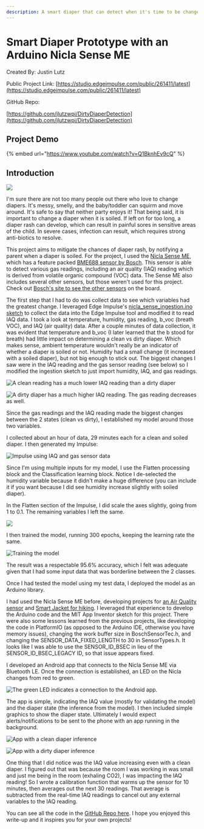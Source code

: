 ```yaml
---
description: A smart diaper that can detect when it's time to be changed, by pushing notifications over Bluetooth to a smartphone App.
---
```


# Smart Diaper Prototype with an Arduino Nicla Sense ME

Created By:
Justin Lutz 

Public Project Link:
[https://studio.edgeimpulse.com/public/261411/latest](https://studio.edgeimpulse.com/public/261411/latest)

GitHub Repo:

[https://github.com/jlutzwpi/DirtyDiaperDetection](https://github.com/jlutzwpi/DirtyDiaperDetection)

## Project Demo

{% embed url="https://www.youtube.com/watch?v=Q1BknhEv9cQ" %}

## Introduction

![](.gitbook/assets/arduino-nicla-sense-smart-diaper/cover.jpg)

I'm sure there are not too many people out there who love to change diapers. It's messy, smelly, and the baby/toddler can squirm and move around. It's safe to say that neither party enjoys it! That being said, it is important to change a diaper when it is soiled. If left on for too long, a diaper rash can develop, which can result in painful sores in sensitive areas of the child. In severe cases, infection can result, which requires strong anti-biotics to resolve.

This project aims to mitigate the chances of diaper rash, by notifying a parent when a diaper is soiled. For the project, I used the [Nicla Sense ME](https://store-usa.arduino.cc/products/nicla-sense-me), which has a feature packed [BME688 sensor by Bosch](https://www.bosch-sensortec.com/products/environmental-sensors/gas-sensors/bme688/). This sensor is able to detect various gas readings, including an air quality (IAQ) reading which is derived from volatile organic compound (VOC) data. The Sense ME also includes several other sensors, but those weren't used for this project. Check out [Bosch's site to see the other sensors](https://www.bosch-sensortec.com/software-tools/tools/arduino-nicla-sense-me/) on the board.

The first step that I had to do was collect data to see which variables had the greatest change. I leveraged Edge Impulse's [nicla_sense_ingestion.ino sketch](https://docs.edgeimpulse.com/docs/development-platforms/officially-supported-mcu-targets/arduino-nicla-sense-me) to collect the data into the Edge Impulse tool and modified it to read IAQ data. I took a look at temperature, humidity, gas reading, b_voc (breath VOC), and IAQ (air quality) data. After a couple minutes of data collection, it was evident that temperature and b_voc (I later learned that the b stood for breath) had little impact on determining a clean vs dirty diaper. Which makes sense, ambient temperature wouldn't really be an indicator of whether a diaper is soiled or not. Humidity had a small change (it increased with a soiled diaper), but not big enough to stick out. The biggest changes I saw were in the IAQ reading and the gas sensor reading (see below) so I modified the ingestion sketch to just import humidity, IAQ, and gas readings.

![A clean reading has a much lower IAQ reading than a dirty diaper](.gitbook/assets/arduino-nicla-sense-smart-diaper/clean.jpg)

![A dirty diaper has a much higher IAQ reading.  The gas reading decreases as well.](.gitbook/assets/arduino-nicla-sense-smart-diaper/dirty.jpg)

Since the gas readings and the IAQ reading made the biggest changes between the 2 states (clean vs dirty), I established my model around those two variables.

I collected about an hour of data, 29 minutes each for a clean and soiled diaper. I then generated my Impulse:

![Impulse using IAQ and gas sensor data](.gitbook/assets/arduino-nicla-sense-smart-diaper/impulse.jpg)

Since I'm using multiple inputs for my model, I use the Flatten processing block and the Classification learning block. Notice I de-selected the humidity variable because it didn't make a huge difference (you can include it if you want because I did see humidity increase slightly with soiled diaper).

In the Flatten section of the Impulse, I did scale the axes slightly, going from 1 to 0.1. The remaining variables I left the same.

![](.gitbook/assets/arduino-nicla-sense-smart-diaper/parameters.jpg)

I then trained the model, running 300 epochs, keeping the learning rate the same.

![Training the model](.gitbook/assets/arduino-nicla-sense-smart-diaper/training.jpg)

The result was a respectable 95.6% accuracy, which I felt was adequate given that I had some input data that was borderline between the 2 classes.

Once I had tested the model using my test data, I deployed the model as an Arduino library.

I had used the Nicla Sense ME before, developing projects for [an Air Quality sensor](https://www.hackster.io/justinelutz/arduino-nicla-air-quality-app-48fda3) and [Smart Jacket for hiking](https://www.hackster.io/justinelutz/smart-jacket-with-k-way-and-nicla-sense-me-0300ff). I leveraged that experience to develop the Arduino code and the MIT App Inventor sketch for this project. There were also some lessons learned from the previous projects, like developing the code in PlatformIO (as opposed to the Arduino IDE, otherwise you have memory issues), changing the work buffer size in BoschSensorTec.h, and changing the SENSOR_DATA_FIXED_LENGTH to 30 in SensorTypes.h. It looks like I was able to use the SENSOR_ID_BSEC in lieu of the SENSOR_ID_BSEC_LEGACY ID, so that issue appears fixed.

I developed an Android app that connects to the Nicla Sense ME via Bluetooth LE. Once the connection is established, an LED on the Nicla changes from red to green.

![The green LED indicates a connection to the Android app.](.gitbook/assets/arduino-nicla-sense-smart-diaper/connected.jpg)

The app is simple, indicating the IAQ value (mostly for validating the model) and the diaper state (the inference from the model). I then included simple graphics to show the diaper state. Ultimately I would expect alerts/notifications to be sent to the phone with an app running in the background.

![App with a clean diaper inference](.gitbook/assets/arduino-nicla-sense-smart-diaper/app-clean.jpg)

![App with a dirty diaper inference](.gitbook/assets/arduino-nicla-sense-smart-diaper/app-dirty.jpg)

One thing that I did notice was the IAQ value increasing even with a clean diaper. I figured out that was because the room I was working in was small and just me being in the room (exhaling CO2), I was impacting the IAQ reading! So I wrote a calibration function that warms up the sensor for 10 minutes, then averages out the next 30 readings. That average is subtracted from the real-time IAQ readings to cancel out any external variables to the IAQ reading.

You can see all the code in the [GitHub Repo here](https://github.com/jlutzwpi/DirtyDiaperDetection). I hope you enjoyed this write-up and it inspires you for your own projects!
